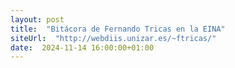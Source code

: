 ```yaml
---
layout: post
title:  "Bitácora de Fernando Tricas en la EINA"
siteUrl:  "http://webdiis.unizar.es/~ftricas/"
date:  2024-11-14 16:00:00+01:00
---
```

